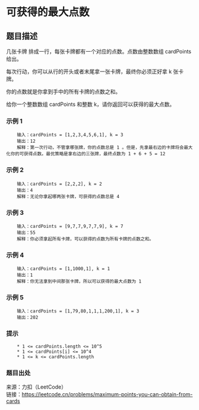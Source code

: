 # 可获得的最大点数

## 题目描述

几张卡牌 排成一行，每张卡牌都有一个对应的点数。点数由整数数组 cardPoints 给出。

每次行动，你可以从行的开头或者末尾拿一张卡牌，最终你必须正好拿 k 张卡牌。

你的点数就是你拿到手中的所有卡牌的点数之和。

给你一个整数数组 cardPoints 和整数 k，请你返回可以获得的最大点数。

### 示例 1

```text
    输入：cardPoints = [1,2,3,4,5,6,1], k = 3
    输出：12
    解释：第一次行动，不管拿哪张牌，你的点数总是 1 。但是，先拿最右边的卡牌将会最大化你的可获得点数。最优策略是拿右边的三张牌，最终点数为 1 + 6 + 5 = 12
```

### 示例 2

```text
    输入：cardPoints = [2,2,2], k = 2
    输出：4
    解释：无论你拿起哪两张卡牌，可获得的点数总是 4
```

### 示例 3

```text
    输入：cardPoints = [9,7,7,9,7,7,9], k = 7
    输出：55
    解释：你必须拿起所有卡牌，可以获得的点数为所有卡牌的点数之和。
```

### 示例 4

```text
    输入：cardPoints = [1,1000,1], k = 1
    输出：1
    解释：你无法拿到中间那张卡牌，所以可以获得的最大点数为 1
```

### 示例 5

```text
    输入：cardPoints = [1,79,80,1,1,1,200,1], k = 3
    输出：202
```

### 提示

```text
    * 1 <= cardPoints.length <= 10^5
    * 1 <= cardPoints[i] <= 10^4
    * 1 <= k <= cardPoints.length
```

### 题目出处

来源：力扣（LeetCode）  
链接：<https://leetcode.cn/problems/maximum-points-you-can-obtain-from-cards>
